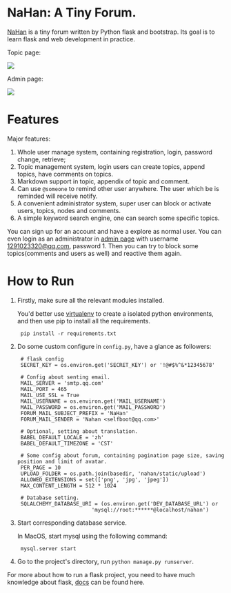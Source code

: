 # NaHan: A Tiny Forum.

[NaHan](http://bbs.selfboot.cn/) is a tiny forum written by Python flask and bootstrap.  Its goal is to learn flask and web development in practice.

Topic page:

![][1]

Admin page:

![][2]

# Features

Major features:

1. Whole user manage system, containing registration, login, password change, retrieve;
2. Topic management system, login users can create topics, append topics, have comments on topics.
3. Markdown support in topic, appendix of topic and comment.
4. Can use `@someone` to remind other user anywhere.  The user which be is reminded will receive notify.
5. A convenient administrator system, super user can block or activate users, topics, nodes and comments.
6. A simple keyword search engine, one can search some specific topics.

You can sign up for an account and have a explore as normal user.  You can even login as an administrator in [admin page](http://bbs.selfboot.cn/admin/) with username 1291023320@qq.com, password 1.  Then you can try to block some topics(comments and users as well) and reactive them again.

# How to Run

1. Firstly, make sure all the relevant modules installed.

    You'd better use [virtualenv](https://virtualenv.pypa.io/en/stable/) to create a isolated python environments, and then use pip to install all the requirements.
    
        pip install -r requirements.txt
        
2. Do some custom configure in `config.py`, have a glance as followers:

        # flask config
        SECRET_KEY = os.environ.get('SECRET_KEY') or '!@#$%^&*12345678'
        
        # Config about senting email.
        MAIL_SERVER = 'smtp.qq.com'
        MAIL_PORT = 465
        MAIL_USE_SSL = True
        MAIL_USERNAME = os.environ.get('MAIL_USERNAME')
        MAIL_PASSWORD = os.environ.get('MAIL_PASSWORD')
        FORUM_MAIL_SUBJECT_PREFIX = 'NaHan'
        FORUM_MAIL_SENDER = 'Nahan <selfboot@qq.com>'

        # Optional, setting about translation.
        BABEL_DEFAULT_LOCALE = 'zh'
        BABEL_DEFAULT_TIMEZONE = 'CST'
        
        # Some config about forum, containing pagination page size, saving position and limit of avatar.
        PER_PAGE = 10   
        UPLOAD_FOLDER = os.path.join(basedir, 'nahan/static/upload')
        ALLOWED_EXTENSIONS = set(['png', 'jpg', 'jpeg'])
        MAX_CONTENT_LENGTH = 512 * 1024
        
        # Database setting.
        SQLALCHEMY_DATABASE_URI = (os.environ.get('DEV_DATABASE_URL') or
                               'mysql://root:******@localhost/nahan')

3. Start corresponding database service.

    In MacOS, start mysql using the following command:
    
        mysql.server start
         
4. Go to the project's directory, run `python manage.py runserver`. 

For more about how to run a flask project, you need to have much knowledge about flask, [docs](http://flask.pocoo.org/docs/0.11/) can be found here. 

[1]: picture/front_page.png
[2]: picture/admin_page.png



